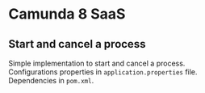 # Camunda 8 SaaS

## Start and cancel a process

Simple implementation to start and cancel a process. \
Configurations properties in `application.properties` file.\
Dependencies in `pom.xml`.
